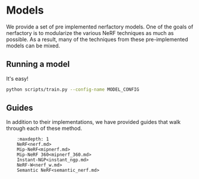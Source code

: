 # Models

We provide a set of pre implemented nerfactory models. One of the goals of nerfactory is to modularize the various NeRF techniques as much as possible. As a result, many of the techniques from these pre-implemented models can be mixed.

## Running a model

It's easy!

```bash
python scripts/train.py --config-name MODEL_CONFIG
```

## Guides

In addition to their implementations, we have provided guides that walk through each of these method.

```{toctree}
    :maxdepth: 1
    NeRF<nerf.md>
    Mip-NeRF<mipnerf.md>
    Mip-NeRF 360<mipnerf_360.md>
    Instant-NGP<instant_ngp.md>
    NeRF-W<nerf_w.md>
    Semantic NeRF<semantic_nerf.md>
```
